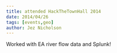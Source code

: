 ```yaml
---
title: attended HackTheTownHall 2014
date: 2014/04/26
tags: [events,geo]
author: Jez Nicholson
---
```

Worked with EA river flow data and Splunk!
